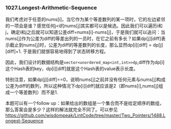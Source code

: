 ### 1027.Longest-Arithmetic-Sequence

我们考虑对于任意的nums[i]，当它作为某个等差数列的某一项时，它的左边紧邻的一项会是谁？感觉任何j<i的nums[j]其实都可以是候选。因此我们可以遍历i和j，确定i和j之后就可以知道公差diff=nums[i]-nums[j]，于是我们就可以追问：当nums[j]作为公差为diff的等差出列的一员时，在它之前有多长？如果dp[j][diff]表示截止到nums[j]时，公差为diff的等差数列的长度，那么显然dp[i][diff] = dp[j][diff]+1. 于是我们就很容易地得到了状态转移方程。

因此，我们设计的数据结构是```vector<unordered_map<int,int>>dp```,diff作为dp[i]这个Hash表的key，dp[i][diff]就是这个Hash表的value表示长度。

特别注意，如果dp[j][diff]==0，说明nums[j]之前并没有任何元素与nums[j]构成公差为diff的数列，所以这种情况下dp[i][diff]就应该是2（即nums[i],nums[j]组成一个等差数列）而不是1.

本题可以有一个follow up：如果给出的数组是一个集合而不是给定顺序的数组，那么答案会是多少？这样的解法就完全不同了。可以参见 https://github.com/wisdompeak/LintCode/tree/master/Two_Pointers/1488.Longest-Sequence

